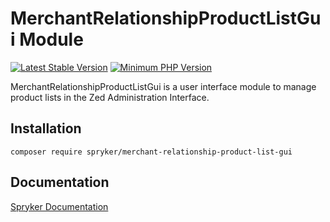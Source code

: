 # MerchantRelationshipProductListGui Module
[![Latest Stable Version](https://poser.pugx.org/spryker/merchant-relationship-product-list-gui/v/stable.svg)](https://packagist.org/packages/spryker/merchant-relationship-product-list-gui)
[![Minimum PHP Version](https://img.shields.io/badge/php-%3E%3D%207.3-8892BF.svg)](https://php.net/)

MerchantRelationshipProductListGui is a user interface module to manage product lists in the Zed Administration Interface.

## Installation

```
composer require spryker/merchant-relationship-product-list-gui
```

## Documentation

[Spryker Documentation](https://academy.spryker.com/developing_with_spryker/module_guide/modules.html)
